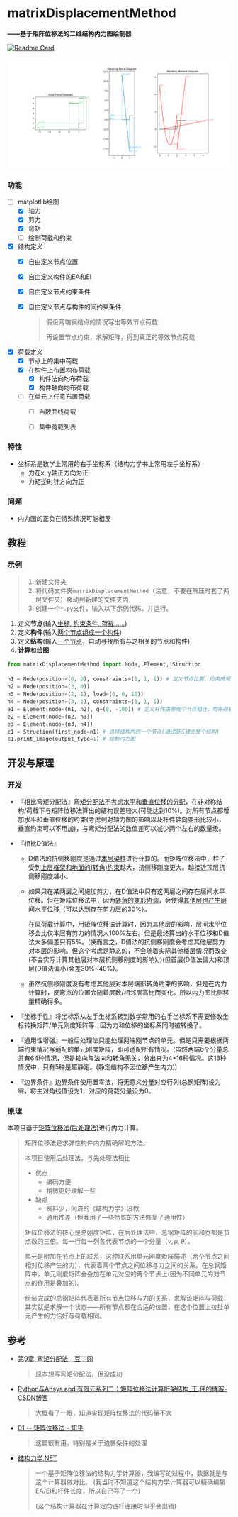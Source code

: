 # matrixDisplacementMethod

**——基于矩阵位移法的二维结构内力图绘制器**

[![Readme Card](https://github-readme-stats.vercel.app/api/pin/?username=IceTiki&repo=matrixDisplacementMethod)](https://github.com/IceTiki/matrixDisplacementMethod)

![image-20220515190240478](readme.assets/image-20220515190240478.png)

### 功能

- [ ] matplotlib绘图
  - [x] 轴力
  - [x] 剪力
  - [x] 弯矩
  - [ ] 绘制荷载和约束
- [x] 结构定义
  - [x] 自由定义节点位置
  - [x] 自由定义构件的EA和EI
  - [x] 自由定义节点约束条件
  - [x] 自由定义节点与构件的间约束条件

    > 假设两端钢结点的情况写出等效节点荷载
    >
    > 再设置节点约束，求解矩阵，得到真正的等效节点荷载
  
- [x] 荷载定义
  - [x] 节点上的集中荷载
  - [x] 在构件上布置均布荷载
    - [x] 构件法向均布荷载
    - [x] 构件轴向均布荷载
  - [ ] 在单元上任意布置荷载
    - [ ] 函数曲线荷载
    - [ ] 集中荷载列表


### 特性

* 坐标系是数学上常用的右手坐标系（结构力学书上常用左手坐标系）
  * 力在x, y轴正方向为正
  * 力矩逆时针方向为正

### 问题

* 内力图的正负在特殊情况可能相反

## 教程

### 示例

> 1. 新建文件夹
> 2. 将代码文件夹`matrixDisplacementMethod`（注意，不要在解压时套了两层文件夹）移动到新建的文件夹内
> 3. 创建一个`*.py`文件，输入以下示例代码。并运行。

1. 定义**节点**(输入<u>坐标, 约束条件, 荷载......</u>)
2. 定义**构件**(输入<u>两个节点组成一个构件</u>)
3. 定义**结构**(输入<u>一个节点</u>，自动寻找所有与之相关的节点和构件)
4. **计算**和**绘图**

```python
from matrixDisplacementMethod import Node, Element, Struction

n1 = Node(position=(0, 0), constraints=(1, 1, 1)) # 定义节点位置、约束情况(x,y,转角)、荷载(见n3节点)
n2 = Node(position=(2, 0))
n3 = Node(position=(2, 1), load=(0, 0, 10))
n4 = Node(position=(3, 1), constraints=(1, 1, 1))
e1 = Element(node=(n1, n2), q=(0, -100)) # 定义杆件由哪两个节点相连、均布荷载的方向与大小(皆使用笛卡尔坐标系)
e2 = Element(node=(n2, n3))
e3 = Element(node=(n3, n4))
c1 = Struction(first_node=n1) # 选择结构内的一个节点(通过BFS建立整个结构)
c1.print_image(output_type=1) # 绘制内力图
```

## 开发与原理

### 开发

* 『相比弯矩分配法』<u>弯矩分配法不考虑水平和垂直位移的分配</u>，在非对称结构/荷载下与矩阵位移法算出的结构误差较大(可能达到10%)。对所有节点都增加水平和垂直位移的约束(考虑到对轴力图的影响以及杆件轴向变形比较小，垂直约束可以不用加)，与弯矩分配法的数值差可以减少两个左右的数量级。

* 『相比D值法』

  * D值法的抗侧移刚度是通过<u>本层梁柱</u>进行计算的。而矩阵位移法中，柱子受到<u>上层框架和地面的(转角)约束</u>越大，抗侧移刚度更大。越接近顶层抗侧移刚度越小。

  * 如果只在某两层之间施加剪力，在D值法中只有这两层之间存在层间水平位移。但在矩阵位移法中，因为<u>转角的变形协调</u>，会使得<u>其他层也产生层间水平位移</u>（可以达到存在剪力层的30%）。

    在风荷载计算中，用矩阵位移法计算时，因为其他层的影响，层间水平位移会比仅本层有剪力的情况大100%左右。但是最终算出的水平位移和D值法大多偏差只有5%。(换而言之，D值法的抗侧移刚度会考虑其他层剪力对本层的影响。但这个考虑是静态的，不会随着实际其他楼层情况而改变(不会实际计算其他层对本层抗侧移刚度的影响)。)(但首层(D值法偏大)和顶层(D值法偏小)会差30%\~40%)。
    
  * 虽然抗侧移刚度没有考虑其他层对本层端部转角约束的影响，但是在内力计算时，反弯点的位置会随着层数/相邻层高比而变化。所以内力图比侧移量精确得多。

* 『坐标手性』将坐标系从左手坐标系转到数学常用的右手坐标系不需要修改坐标转换矩阵/单元刚度矩阵等...因为力和位移的坐标系同时被转换了。

* 『通用性增强』一般后处理法只能处理两端刚节点的单元。但是只需要根据两端约束情况写适配的单元刚度矩阵，即可适配所有情况。(虽然两端6个分量总共有64种情况，但是轴向与法向和转角无关，分出来为4*16种情况。这16种情况中，只有5种是超静定。(静定结构不因位移产生内力))

* 『边界条件』边界条件使用置零法，将无意义分量对应行列(总钢矩阵)设为零，将主对角线值设为1，对应的荷载分量设为0。

### 原理

本项目基于<u>矩阵位移法(后处理法)</u>进行内力计算。

> 矩阵位移法是求弹性构件内力精确解的方法。
>
> 本项目使用后处理法，与先处理法相比
>
> * 优点
>   * 编码方便
>   * 稍微更好理解一些
> * 缺点
>   * 资料少，同济的《结构力学》没教
>   * 通用性差（但我用了一些特殊的方法修复了通用性）
>
> 矩阵位移法的核心是总刚度矩阵，在后处理法中，总钢矩阵的长和宽都是节点数的三倍。每一行每一列各代表节点的一个分量（$\nu, \mu, \theta$）。
>
> 单元是附加在节点上的联系，这种联系用单元刚度矩阵描述（两个节点之间相对位移产生的力），代表着两个节点之间位移与力之间的关系。在总钢矩阵中，单元刚度矩阵会叠加在单元对应的两个节点上(因为不同单元的对节点的作用是叠加的)。
>
> 组装完成的总钢矩阵代表着所有节点位移与力的关系，求解该矩阵与荷载，其实就是求解一个状态——所有节点都在合适的位置，在这个位置上拉扯单元产生的力恰好与荷载相同。

## 参考

* [第9章-弯矩分配法 - 豆丁网](https://www.docin.com/p-2175792518.html)

  > 原本想写弯矩分配法，但没成功
  
* [Python与Ansys apdl有限元系列二：矩阵位移法计算桁架结构_王.伟的博客-CSDN博客](https://blog.csdn.net/weixin_43717845/article/details/105515372)

  > 大概看了一眼，知道实现矩阵位移法的代码量不大

* [01 -- 矩阵位移法 - 知乎](https://zhuanlan.zhihu.com/p/57871511)

  > 这篇很有用，特别是关于边界条件的处理
  
* [结构力学.NET](http://www.jglx.net/)

  > 一个基于矩阵位移法的结构力学计算器，我编写的过程中，数据就是与这个计算器做对比。
  > (我当时不知道这个结构力学计算器可以精确编辑EA/EI和杆件长度，所以自己写了一个)
  >
  > (这个结构计算器在计算定向链杆连接时似乎会出错)
